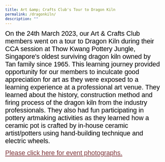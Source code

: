 ```yaml
---
title: Art &amp; Crafts Club's Tour to Dragon Kiln
permalink: /dragonkiln/
description: ""
---
```

<span style="font-size:16.0pt;font-family:Arial;color:black">On the 24th March 2023, our Art &amp; Crafts Club members went on a tour to Dragon Kiln during their CCA session at Thow Kwang Pottery Jungle, Singapore's oldest surviving dragon kiln owned by Tan family since 1965. This learning journey provided opportunity for our members to inculcate good appreciation for art as they were exposed to a learning experience at a professional art venue. They learned about the history, construction method and firing process of the dragon kiln from the industry professionals. They also had fun participating in pottery artmaking activities as they learned how a ceramic pot is crafted by in-house ceramic artist/potters using hand-building technique and electric wheels.<br>

<span style="font-size:16.0pt;font-family:Arial;color:blue">
<a style="box-sizing: border-box; background-color: transparent; cursor: pointer; transition: all 0.25s ease-in-out 0s; color: rgb(128, 56, 61);" rel="noopener noreferrer" target="_blank" href="https://heyzine.com/flip-book/823717c620.html">Please click here for event photographs.</a></span></span>